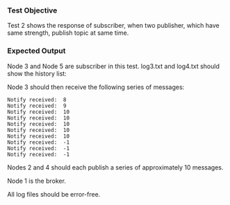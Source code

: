 ### Test Objective
Test 2 shows the response of subscriber, when two publisher, which have same strength, publish topic at same time.
### Expected Output
Node 3 and Node 5 are subscriber in this test.
log3.txt and log4.txt should show the history list:


Node 3 should then receive the following series of messages:

    Notify received:  8
    Notify received:  9
    Notify received:  10
    Notify received:  10
    Notify received:  10
    Notify received:  10
    Notify received:  10
    Notify received:  -1
    Notify received:  -1
    Notify received:  -1

Nodes 2 and 4 should each publish a series of approximately 10 messages.

Node 1 is the broker.

All log files should be error-free.
